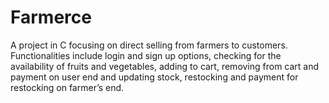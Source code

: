 # Farmerce
A project in C focusing on direct selling from farmers to customers. Functionalities include login and sign up options, checking for the availability of fruits and vegetables, adding to cart, removing from cart and payment on user end and updating stock, restocking and payment for restocking on farmer’s end.
